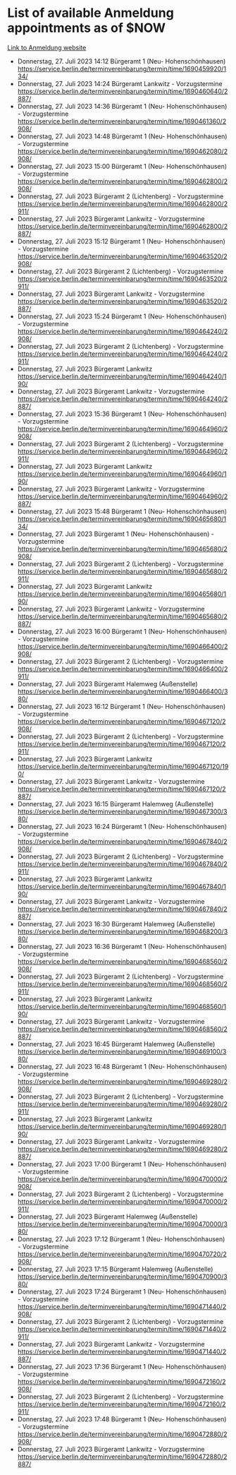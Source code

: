 # List of available Anmeldung appointments as of $NOW
[Link to Anmeldung website](https://service.berlin.de/terminvereinbarung/termin/tag.php?termin=1&anliegen[]=120686&dienstleisterlist=122210,122217,327316,122219,327312,122227,327314,122231,327346,122243,327348,122254,122252,329742,122260,329745,122262,329748,122271,327278,122273,327274,122277,327276,330436,122280,327294,122282,327290,122284,327292,122291,327270,122285,327266,122286,327264,122296,327268,150230,329760,122297,327286,122294,327284,122312,329763,122314,329775,122304,327330,122311,327334,122309,327332,317869,122281,327352,122279,329772,122283,122276,327324,122274,327326,122267,329766,122246,327318,122251,327320,122257,327322,122208,327298,122226,327300&herkunft=http%3A%2F%2Fservice.berlin.de%2Fdienstleistung%2F120686%2F)
- Donnerstag, 27. Juli 2023 14:12 Bürgeramt 1 (Neu- Hohenschönhausen) https://service.berlin.de/terminvereinbarung/termin/time/1690459920/134/
- Donnerstag, 27. Juli 2023 14:24 Bürgeramt Lankwitz - Vorzugstermine https://service.berlin.de/terminvereinbarung/termin/time/1690460640/2887/
- Donnerstag, 27. Juli 2023 14:36 Bürgeramt 1 (Neu- Hohenschönhausen) - Vorzugstermine https://service.berlin.de/terminvereinbarung/termin/time/1690461360/2908/
- Donnerstag, 27. Juli 2023 14:48 Bürgeramt 1 (Neu- Hohenschönhausen) - Vorzugstermine https://service.berlin.de/terminvereinbarung/termin/time/1690462080/2908/
- Donnerstag, 27. Juli 2023 15:00 Bürgeramt 1 (Neu- Hohenschönhausen) - Vorzugstermine https://service.berlin.de/terminvereinbarung/termin/time/1690462800/2908/
- Donnerstag, 27. Juli 2023  Bürgeramt 2 (Lichtenberg) - Vorzugstermine https://service.berlin.de/terminvereinbarung/termin/time/1690462800/2911/
- Donnerstag, 27. Juli 2023  Bürgeramt Lankwitz - Vorzugstermine https://service.berlin.de/terminvereinbarung/termin/time/1690462800/2887/
- Donnerstag, 27. Juli 2023 15:12 Bürgeramt 1 (Neu- Hohenschönhausen) - Vorzugstermine https://service.berlin.de/terminvereinbarung/termin/time/1690463520/2908/
- Donnerstag, 27. Juli 2023  Bürgeramt 2 (Lichtenberg) - Vorzugstermine https://service.berlin.de/terminvereinbarung/termin/time/1690463520/2911/
- Donnerstag, 27. Juli 2023  Bürgeramt Lankwitz - Vorzugstermine https://service.berlin.de/terminvereinbarung/termin/time/1690463520/2887/
- Donnerstag, 27. Juli 2023 15:24 Bürgeramt 1 (Neu- Hohenschönhausen) - Vorzugstermine https://service.berlin.de/terminvereinbarung/termin/time/1690464240/2908/
- Donnerstag, 27. Juli 2023  Bürgeramt 2 (Lichtenberg) - Vorzugstermine https://service.berlin.de/terminvereinbarung/termin/time/1690464240/2911/
- Donnerstag, 27. Juli 2023  Bürgeramt Lankwitz https://service.berlin.de/terminvereinbarung/termin/time/1690464240/190/
- Donnerstag, 27. Juli 2023  Bürgeramt Lankwitz - Vorzugstermine https://service.berlin.de/terminvereinbarung/termin/time/1690464240/2887/
- Donnerstag, 27. Juli 2023 15:36 Bürgeramt 1 (Neu- Hohenschönhausen) - Vorzugstermine https://service.berlin.de/terminvereinbarung/termin/time/1690464960/2908/
- Donnerstag, 27. Juli 2023  Bürgeramt 2 (Lichtenberg) - Vorzugstermine https://service.berlin.de/terminvereinbarung/termin/time/1690464960/2911/
- Donnerstag, 27. Juli 2023  Bürgeramt Lankwitz https://service.berlin.de/terminvereinbarung/termin/time/1690464960/190/
- Donnerstag, 27. Juli 2023  Bürgeramt Lankwitz - Vorzugstermine https://service.berlin.de/terminvereinbarung/termin/time/1690464960/2887/
- Donnerstag, 27. Juli 2023 15:48 Bürgeramt 1 (Neu- Hohenschönhausen) https://service.berlin.de/terminvereinbarung/termin/time/1690465680/134/
- Donnerstag, 27. Juli 2023  Bürgeramt 1 (Neu- Hohenschönhausen) - Vorzugstermine https://service.berlin.de/terminvereinbarung/termin/time/1690465680/2908/
- Donnerstag, 27. Juli 2023  Bürgeramt 2 (Lichtenberg) - Vorzugstermine https://service.berlin.de/terminvereinbarung/termin/time/1690465680/2911/
- Donnerstag, 27. Juli 2023  Bürgeramt Lankwitz https://service.berlin.de/terminvereinbarung/termin/time/1690465680/190/
- Donnerstag, 27. Juli 2023  Bürgeramt Lankwitz - Vorzugstermine https://service.berlin.de/terminvereinbarung/termin/time/1690465680/2887/
- Donnerstag, 27. Juli 2023 16:00 Bürgeramt 1 (Neu- Hohenschönhausen) - Vorzugstermine https://service.berlin.de/terminvereinbarung/termin/time/1690466400/2908/
- Donnerstag, 27. Juli 2023  Bürgeramt 2 (Lichtenberg) - Vorzugstermine https://service.berlin.de/terminvereinbarung/termin/time/1690466400/2911/
- Donnerstag, 27. Juli 2023  Bürgeramt Halemweg (Außenstelle) https://service.berlin.de/terminvereinbarung/termin/time/1690466400/380/
- Donnerstag, 27. Juli 2023 16:12 Bürgeramt 1 (Neu- Hohenschönhausen) - Vorzugstermine https://service.berlin.de/terminvereinbarung/termin/time/1690467120/2908/
- Donnerstag, 27. Juli 2023  Bürgeramt 2 (Lichtenberg) - Vorzugstermine https://service.berlin.de/terminvereinbarung/termin/time/1690467120/2911/
- Donnerstag, 27. Juli 2023  Bürgeramt Lankwitz https://service.berlin.de/terminvereinbarung/termin/time/1690467120/190/
- Donnerstag, 27. Juli 2023  Bürgeramt Lankwitz - Vorzugstermine https://service.berlin.de/terminvereinbarung/termin/time/1690467120/2887/
- Donnerstag, 27. Juli 2023 16:15 Bürgeramt Halemweg (Außenstelle) https://service.berlin.de/terminvereinbarung/termin/time/1690467300/380/
- Donnerstag, 27. Juli 2023 16:24 Bürgeramt 1 (Neu- Hohenschönhausen) - Vorzugstermine https://service.berlin.de/terminvereinbarung/termin/time/1690467840/2908/
- Donnerstag, 27. Juli 2023  Bürgeramt 2 (Lichtenberg) - Vorzugstermine https://service.berlin.de/terminvereinbarung/termin/time/1690467840/2911/
- Donnerstag, 27. Juli 2023  Bürgeramt Lankwitz https://service.berlin.de/terminvereinbarung/termin/time/1690467840/190/
- Donnerstag, 27. Juli 2023  Bürgeramt Lankwitz - Vorzugstermine https://service.berlin.de/terminvereinbarung/termin/time/1690467840/2887/
- Donnerstag, 27. Juli 2023 16:30 Bürgeramt Halemweg (Außenstelle) https://service.berlin.de/terminvereinbarung/termin/time/1690468200/380/
- Donnerstag, 27. Juli 2023 16:36 Bürgeramt 1 (Neu- Hohenschönhausen) - Vorzugstermine https://service.berlin.de/terminvereinbarung/termin/time/1690468560/2908/
- Donnerstag, 27. Juli 2023  Bürgeramt 2 (Lichtenberg) - Vorzugstermine https://service.berlin.de/terminvereinbarung/termin/time/1690468560/2911/
- Donnerstag, 27. Juli 2023  Bürgeramt Lankwitz https://service.berlin.de/terminvereinbarung/termin/time/1690468560/190/
- Donnerstag, 27. Juli 2023  Bürgeramt Lankwitz - Vorzugstermine https://service.berlin.de/terminvereinbarung/termin/time/1690468560/2887/
- Donnerstag, 27. Juli 2023 16:45 Bürgeramt Halemweg (Außenstelle) https://service.berlin.de/terminvereinbarung/termin/time/1690469100/380/
- Donnerstag, 27. Juli 2023 16:48 Bürgeramt 1 (Neu- Hohenschönhausen) - Vorzugstermine https://service.berlin.de/terminvereinbarung/termin/time/1690469280/2908/
- Donnerstag, 27. Juli 2023  Bürgeramt 2 (Lichtenberg) - Vorzugstermine https://service.berlin.de/terminvereinbarung/termin/time/1690469280/2911/
- Donnerstag, 27. Juli 2023  Bürgeramt Lankwitz https://service.berlin.de/terminvereinbarung/termin/time/1690469280/190/
- Donnerstag, 27. Juli 2023  Bürgeramt Lankwitz - Vorzugstermine https://service.berlin.de/terminvereinbarung/termin/time/1690469280/2887/
- Donnerstag, 27. Juli 2023 17:00 Bürgeramt 1 (Neu- Hohenschönhausen) - Vorzugstermine https://service.berlin.de/terminvereinbarung/termin/time/1690470000/2908/
- Donnerstag, 27. Juli 2023  Bürgeramt 2 (Lichtenberg) - Vorzugstermine https://service.berlin.de/terminvereinbarung/termin/time/1690470000/2911/
- Donnerstag, 27. Juli 2023  Bürgeramt Halemweg (Außenstelle) https://service.berlin.de/terminvereinbarung/termin/time/1690470000/380/
- Donnerstag, 27. Juli 2023 17:12 Bürgeramt 1 (Neu- Hohenschönhausen) - Vorzugstermine https://service.berlin.de/terminvereinbarung/termin/time/1690470720/2908/
- Donnerstag, 27. Juli 2023 17:15 Bürgeramt Halemweg (Außenstelle) https://service.berlin.de/terminvereinbarung/termin/time/1690470900/380/
- Donnerstag, 27. Juli 2023 17:24 Bürgeramt 1 (Neu- Hohenschönhausen) - Vorzugstermine https://service.berlin.de/terminvereinbarung/termin/time/1690471440/2908/
- Donnerstag, 27. Juli 2023  Bürgeramt 2 (Lichtenberg) - Vorzugstermine https://service.berlin.de/terminvereinbarung/termin/time/1690471440/2911/
- Donnerstag, 27. Juli 2023  Bürgeramt Lankwitz - Vorzugstermine https://service.berlin.de/terminvereinbarung/termin/time/1690471440/2887/
- Donnerstag, 27. Juli 2023 17:36 Bürgeramt 1 (Neu- Hohenschönhausen) - Vorzugstermine https://service.berlin.de/terminvereinbarung/termin/time/1690472160/2908/
- Donnerstag, 27. Juli 2023  Bürgeramt 2 (Lichtenberg) - Vorzugstermine https://service.berlin.de/terminvereinbarung/termin/time/1690472160/2911/
- Donnerstag, 27. Juli 2023 17:48 Bürgeramt 1 (Neu- Hohenschönhausen) - Vorzugstermine https://service.berlin.de/terminvereinbarung/termin/time/1690472880/2908/
- Donnerstag, 27. Juli 2023  Bürgeramt Lankwitz - Vorzugstermine https://service.berlin.de/terminvereinbarung/termin/time/1690472880/2887/
